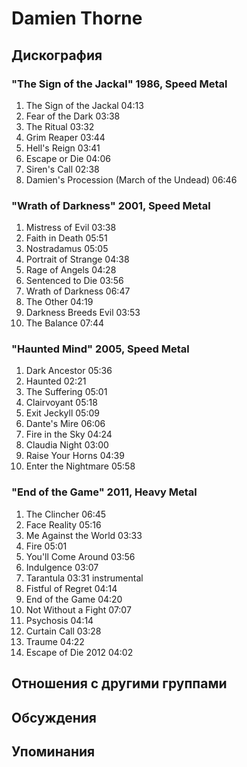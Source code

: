 # Damien Thorne



## Дискография

### "The Sign of the Jackal" 1986, Speed Metal

1. The Sign of the Jackal 04:13
2. Fear of the Dark 03:38
3. The Ritual 03:32 
4. Grim Reaper 03:44 
5. Hell's Reign 03:41
6. Escape or Die 04:06 
7. Siren's Call 02:38
8. Damien's Procession (March of the Undead) 06:46 

### "Wrath of Darkness" 2001, Speed Metal

1. Mistress of Evil 03:38  
2. Faith in Death 05:51  
3. Nostradamus 05:05  
4. Portrait of Strange 04:38  
5. Rage of Angels 04:28  
6. Sentenced to Die 03:56  
7. Wrath of Darkness 06:47  
8. The Other 04:19  
9. Darkness Breeds Evil 03:53  
10. The Balance 07:44 

### "Haunted Mind" 2005, Speed Metal

1. Dark Ancestor 05:36  
2. Haunted 02:21  
3. The Suffering 05:01  
4. Clairvoyant 05:18  
5. Exit Jeckyll 05:09  
6. Dante's Mire 06:06  
7. Fire in the Sky 04:24  
8. Claudia Night 03:00  
9. Raise Your Horns 04:39  
10. Enter the Nightmare 05:58 

### "End of the Game" 2011, Heavy Metal

1. The Clincher  06:45   
2. Face Reality  05:16   
3. Me Against the World  03:33 
4. Fire  05:01    
5. You'll Come Around  03:56    
6. Indulgence  03:07   
7. Tarantula  03:31   instrumental  
 8. Fistful of Regret  04:14    
9. End of the Game  04:20    
10. Not Without a Fight  07:07   
11. Psychosis  04:14   
12. Curtain Call  03:28
13. Traume  04:22 
14. Escape of Die 2012  04:02   


## Отношения с другими группами


## Обсуждения


## Упоминания

